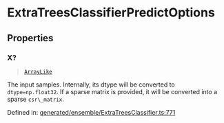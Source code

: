 # ExtraTreesClassifierPredictOptions

## Properties

### X?

> [`ArrayLike`](../types/ArrayLike.md)

The input samples. Internally, its dtype will be converted to `dtype=np.float32`. If a sparse matrix is provided, it will be converted into a sparse `csr\_matrix`.

Defined in:  [generated/ensemble/ExtraTreesClassifier.ts:771](https://github.com/transitive-bullshit/scikit-learn-ts/blob/92ab806/packages/sklearn/src/generated/ensemble/ExtraTreesClassifier.ts#L771)
